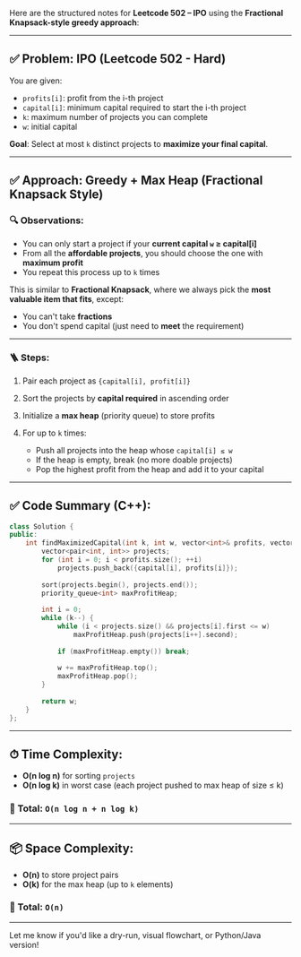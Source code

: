 Here are the structured notes for **Leetcode 502 – IPO** using the **Fractional Knapsack-style greedy approach**:

---

## ✅ Problem: IPO (Leetcode 502 - Hard)

You are given:

* `profits[i]`: profit from the i-th project
* `capital[i]`: minimum capital required to start the i-th project
* `k`: maximum number of projects you can complete
* `w`: initial capital

**Goal**: Select at most `k` distinct projects to **maximize your final capital**.

---

## ✅ Approach: Greedy + Max Heap (Fractional Knapsack Style)

### 🔍 Observations:

* You can only start a project if your **current capital `w` ≥ capital\[i]**
* From all the **affordable projects**, you should choose the one with **maximum profit**
* You repeat this process up to `k` times

This is similar to **Fractional Knapsack**, where we always pick the **most valuable item that fits**, except:

* You can't take **fractions**
* You don't spend capital (just need to **meet** the requirement)

---

### 🪜 Steps:

1. Pair each project as `{capital[i], profit[i]}`
2. Sort the projects by **capital required** in ascending order
3. Initialize a **max heap** (priority queue) to store profits
4. For up to `k` times:

   * Push all projects into the heap whose `capital[i] ≤ w`
   * If the heap is empty, break (no more doable projects)
   * Pop the highest profit from the heap and add it to your capital

---

## ✅ Code Summary (C++):

```cpp
class Solution {
public:
    int findMaximizedCapital(int k, int w, vector<int>& profits, vector<int>& capital) {
        vector<pair<int, int>> projects;
        for (int i = 0; i < profits.size(); ++i)
            projects.push_back({capital[i], profits[i]});
        
        sort(projects.begin(), projects.end());
        priority_queue<int> maxProfitHeap;
        
        int i = 0;
        while (k--) {
            while (i < projects.size() && projects[i].first <= w)
                maxProfitHeap.push(projects[i++].second);
            
            if (maxProfitHeap.empty()) break;
            
            w += maxProfitHeap.top();
            maxProfitHeap.pop();
        }
        
        return w;
    }
};
```

---

## ⏱ Time Complexity:

* **O(n log n)** for sorting `projects`
* **O(n log k)** in worst case (each project pushed to max heap of size ≤ k)

### 🔹 Total: `O(n log n + n log k)`

---

## 📦 Space Complexity:

* **O(n)** to store project pairs
* **O(k)** for the max heap (up to `k` elements)

### 🔹 Total: `O(n)`

---

Let me know if you'd like a dry-run, visual flowchart, or Python/Java version!
